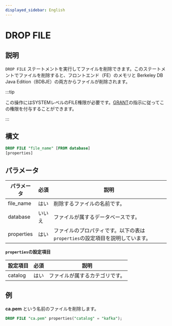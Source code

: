 ```yaml
---
displayed_sidebar: English
---
```


# DROP FILE

## 説明

`DROP FILE` ステートメントを実行してファイルを削除できます。このステートメントでファイルを削除すると、フロントエンド（FE）のメモリと Berkeley DB Java Edition（BDBJE）の両方からファイルが削除されます。

:::tip

この操作にはSYSTEMレベルのFILE権限が必要です。[GRANT](../account-management/GRANT.md)の指示に従ってこの権限を付与することができます。

:::

## 構文

```SQL
DROP FILE "file_name" [FROM database]
[properties]
```

## パラメータ

| **パラメータ** | **必須** | **説明**                                              |
| ------------- | ------------ | ------------------------------------------------------------ |
| file_name     | はい          | 削除するファイルの名前です。                                        |
| database      | いいえ           | ファイルが属するデータベースです。                        |
| properties    | はい          | ファイルのプロパティです。以下の表は`properties`の設定項目を説明しています。 |

**`properties`の設定項目**

| **設定項目** | **必須** | **説明**                       |
| ----------------------- | ------------ | ------------------------------------- |
| catalog                 | はい          | ファイルが属するカテゴリです。 |

## 例

**ca.pem** という名前のファイルを削除します。

```SQL
DROP FILE "ca.pem" properties("catalog" = "kafka");
```
